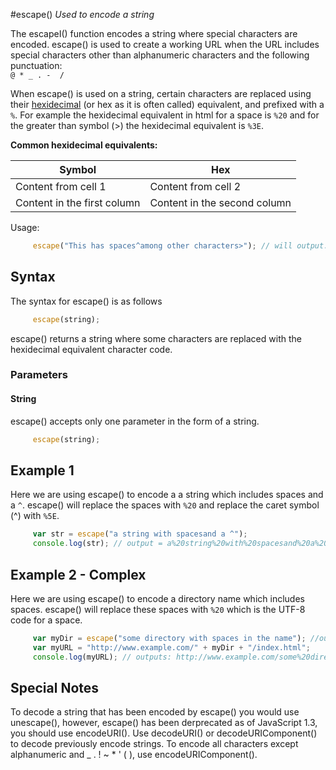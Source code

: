 #escape()
*Used to encode a string*


The escapeI() function encodes a string where special characters are encoded. escape() is used to create a working URL when the URL includes special characters other than alphanumeric characters and the following punctuation:  
`@ * _ . -  /`

When escape() is used on a string, certain characters are replaced using their [hexidecimal](https://en.wikipedia.org/wiki/Hexadecimal) (or hex as it is often called) equivalent, and prefixed with a `%`. For example the hexidecimal equivalent in html for a space is `%20` and for the greater than symbol (>) the hexidecimal equivalent is `%3E`. 

**Common hexidecimal equivalents:**  

Symbol | Hex
------------ | -------------
Content from cell 1 | Content from cell 2
Content in the first column | Content in the second column


Usage:
```javascript 
     escape("This has spaces^among other characters>"); // will output: This%20has%20spaces%5Eamong%20other%20characters%3E
```

## Syntax

The syntax for escape() is as follows

```javascript
     escape(string);
```
escape() returns a string where some characters are replaced with the hexidecimal equivalent character code.

### Parameters

#### String
escape() accepts only one parameter in the form of a string.  
```javascript
     escape(string);
```

## Example 1

Here we are using escape() to encode a a string which includes spaces and a `^`. escape() will replace the spaces with `%20` and replace the caret symbol (^) with `%5E`.

```javascript 
     var str = escape("a string with spacesand a ^");
     console.log(str); // output = a%20string%20with%20spacesand%20a%20%5E
```

## Example 2 - Complex

Here we are using escape() to encode a directory name which includes spaces. escape() will replace these spaces with `%20` which is the UTF-8 code for a space.

```javascript 
     var myDir = escape("some directory with spaces in the name"); //output "some%20directory%20with%20spaces%20in%20the%20name"
     var myURL = "http://www.example.com/" + myDir + "/index.html";
     console.log(myURL); // outputs: http://www.example.com/some%20directory%20with%20spaces%20in%20the%20name/index.html
```

## Special Notes

To decode a string that has been encoded by escape() you would use unescape(), however, escape() has been derprecated as of JavaScript 1.3, you should use encodeURI(). Use decodeURI() or decodeURIComponent() to decode previously encode strings. To encode all characters except alphanumeric and _ . ! ~ * ' ( ), use encodeURIComponent(). 


